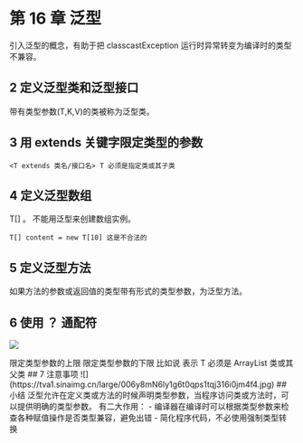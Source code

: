 # 第 16 章 泛型

引入泛型的概念，有助于把 classcastException 运行时异常转变为编译时的类型不兼容。

## 2 定义泛型类和泛型接口
带有类型参数(T,K,V)的类被称为泛型类。

## 3 用 extends 关键字限定类型的参数

```
<T extends 类名/接口名> T 必须是指定类或其子类
```

## 4 定义泛型数组

T[] 。 不能用泛型来创建数组实例。


```
T[] content = new T[10] 这是不合法的
```

## 5 定义泛型方法
如果方法的参数或返回值的类型带有<T>形式的类型参数，为泛型方法。

## 6 使用 ？ 通配符

![](https://tva1.sinaimg.cn/large/006y8mN6ly1g6t0ov5oqdj317208in2s.jpg)

<? extends 类型> 限定类型参数的上限

<? super 类型> 限定类型参数的下限

比如说 <T super ArrayList>  表示 T 必须是 ArrayList 类或其父类
## 7 注意事项
![](https://tva1.sinaimg.cn/large/006y8mN6ly1g6t0qps1tqj316i0jm4f4.jpg)

## 小结

泛型允许在定义类或方法的时候声明类型参数，当程序访问类或方法时，可以提供明确的类型参数。 有二大作用：
- 编译器在编译时可以根据类型参数来检查各种赋值操作是否类型兼容，避免出错
- 简化程序代码，不必使用强制类型转换